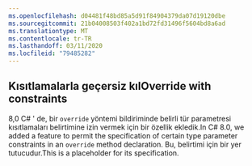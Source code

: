 ```yaml
---
ms.openlocfilehash: d04481f48bd85a5d91f84904379da07d19120dbe
ms.sourcegitcommit: 21b04008503f402a1bd72fd31496f5604bd8a6ad
ms.translationtype: MT
ms.contentlocale: tr-TR
ms.lasthandoff: 03/11/2020
ms.locfileid: "79485282"
---
```

## <a name="override-with-constraints"></a><span data-ttu-id="3dcb0-101">Kısıtlamalarla geçersiz kıl</span><span class="sxs-lookup"><span data-stu-id="3dcb0-101">Override with constraints</span></span>

<span data-ttu-id="3dcb0-102">8,0 C# ' de, bir `override` yöntemi bildiriminde belirli tür parametresi kısıtlamaları belirtimine izin vermek için bir özellik ekledik.</span><span class="sxs-lookup"><span data-stu-id="3dcb0-102">In C# 8.0, we added a feature to permit the specification of certain type parameter constraints in an `override` method declaration.</span></span> <span data-ttu-id="3dcb0-103">Bu, belirtimi için bir yer tutucudur.</span><span class="sxs-lookup"><span data-stu-id="3dcb0-103">This is a placeholder for its specification.</span></span>
